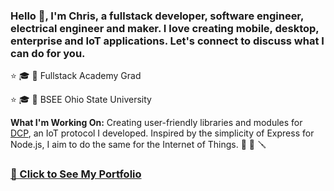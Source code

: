 ### Hello 👋, I'm Chris, a fullstack developer, software engineer, electrical engineer and maker.  I love creating mobile, desktop, enterprise and IoT applications. Let's connect to discuss what I can do for you. 

 ⭐ 🎓 📜 Fullstack Academy Grad
 
 ⭐ 🎓 📜 BSEE Ohio State University

<b>What I'm Working On:</b> Creating user-friendly libraries and modules for [DCP](https://dcp.rev4labs.com), an IoT protocol I developed.  Inspired by the simplicity of Express for Node.js, I aim to do the same for the Internet of Things. 🔨 🔧 🪛

### [👀   Click to See My Portfolio](https://portfolio.rev4labs.com)
